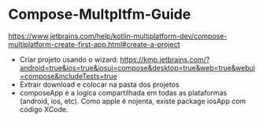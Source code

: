 # Compose-Multpltfm-Guide
https://www.jetbrains.com/help/kotlin-multiplatform-dev/compose-multiplatform-create-first-app.html#create-a-project

- Criar projeto usando o wizard:  https://kmp.jetbrains.com/?android=true&ios=true&iosui=compose&desktop=true&web=true&webui=compose&includeTests=true
- Extrair download e colocar na pasta dos projetos
- composeApp é a logica compartilhada em todas as plataformas (android, ios, etc). Como apple é nojenta, existe package iosApp com código XCode.

